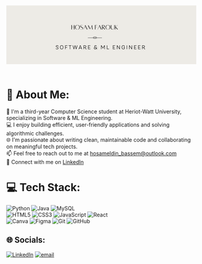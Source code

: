 <img src="https://raw.githubusercontent.com/Hosam-Bassem/Hosam-Bassem/main/Github%20banner.png" alt="GitHub Banner" style="width: 100%; height: 200px; object-fit: contain;"/>

# 💫 About Me:
👋 I'm a third-year Computer Science student at Heriot-Watt University, specializing in Software & ML Engineering.<br>💻 I enjoy building efficient, user-friendly applications and solving algorithmic challenges.<br>🌐 I'm passionate about writing clean, maintainable code and collaborating on meaningful tech projects.<br>📫 Feel free to reach out to me at hosameldin_bassem@outlook.com<br>🔗  Connect with me on [LinkedIn](https://www.linkedin.com/in/hosam-farouk/)



# 💻 Tech Stack:
![Python](https://img.shields.io/badge/python-3670A0?style=for-the-badge&logo=python&logoColor=ffdd54) ![Java](https://img.shields.io/badge/java-%23ED8B00.svg?style=for-the-badge&logo=openjdk&logoColor=white) ![MySQL](https://img.shields.io/badge/mysql-4479A1.svg?style=for-the-badge&logo=mysql&logoColor=white) <br> ![HTML5](https://img.shields.io/badge/html5-%23E34F26.svg?style=for-the-badge&logo=html5&logoColor=white) ![CSS3](https://img.shields.io/badge/css3-%231572B6.svg?style=for-the-badge&logo=css3&logoColor=white) ![JavaScript](https://img.shields.io/badge/javascript-%23323330.svg?style=for-the-badge&logo=javascript&logoColor=%23F7DF1E) ![React](https://img.shields.io/badge/react-%2320232a.svg?style=for-the-badge&logo=react&logoColor=%2361DAFB) <br>![Canva](https://img.shields.io/badge/Canva-%2300C4CC.svg?style=for-the-badge&logo=Canva&logoColor=white) ![Figma](https://img.shields.io/badge/figma-%23F24E1E.svg?style=for-the-badge&logo=figma&logoColor=white) ![Git](https://img.shields.io/badge/git-%23F05033.svg?style=for-the-badge&logo=git&logoColor=white) ![GitHub](https://img.shields.io/badge/github-%23121011.svg?style=for-the-badge&logo=github&logoColor=white) <br>


## 🌐 Socials:
[![LinkedIn](https://img.shields.io/badge/LinkedIn-%230077B5.svg?logo=linkedin&logoColor=white)](https://linkedin.com/in/hosam-farouk) [![email](https://img.shields.io/badge/Email-D14836?logo=gmail&logoColor=white)](mailto:hosameldin_bassem@outlook.com) 
